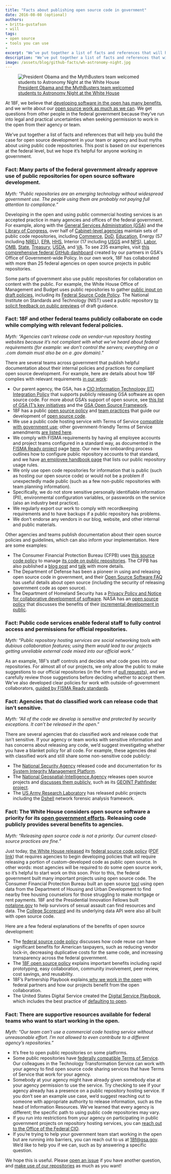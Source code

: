 ```yaml
---
title: "Facts about publishing open source code in government"
date: 2016-08-08 (optional)
authors:
- britta-gustafson
- will
tags:
- open source
- tools you can use
-
excerpt: "We’ve put together a list of facts and references that will help you build the case for open source development in your team or agency and bust myths about using public code repositories. This post is based on our experiences at the federal level, but we hope it’s helpful for anyone working in government."
description: "We’ve put together a list of facts and references that will help you build the case for open source development in your team or agency and bust myths about using public code repositories."
image: /assets/blog/github-facts/wh-astronomy-night.jpg
---
```


<figure>
	<img src="{{site.baseurl}}/assets/blog/github-facts/wh-astronomy-night.jpg" alt= "President Obama and the MythBusters team welcomed students to ‎Astronomy Night‬ at the White House">
	<figcaption><a href="http://whitehouse.tumblr.com/post/131519073938/join-president-obama-the-mythbusters-team">President Obama and the MythBusters team welcomed students to ‎Astronomy Night‬ at the White House</a></figcaption>
</figure>

At 18F, we believe that [developing software in the open has many benefits](https://github.com/18F/open-source-policy/blob/master/policy.md), and we write about our [open source work as much as we can](https://18f.gsa.gov/2014/07/31/working-in-public-from-day-1/). We get questions from other people in the federal government because they’ve run into legal and practical uncertainties when seeking permission to work in the open from their agency or team.

We’ve put together a list of facts and references that will help you build the case for open source development in your team or agency and bust myths about using public code repositories. This post is based on our experiences at the federal level, but we hope it’s helpful for anyone working in government.

### Fact: Many parts of the federal government already approve use of public repositories for open source software development.

*Myth: “Public repositories are an emerging technology without widespread government use. The people using them are probably not paying full attention to compliance.”*

Developing in the open and using public commercial hosting services is an accepted practice in many agencies and offices of the federal government. For example, along with the [General Services Administration (GSA)](https://github.com/gsa) and the [Library of Congress](https://github.com/LibraryOfCongress), over half of [Cabinet-level agencies](https://www.whitehouse.gov/administration/cabinet) maintain sets of public code repositories, including [Commerce](https://github.com/CommerceDataService), [DoD](https://github.com/ngageoint), [Education](https://github.com/usedgov), Energy (57 including [NREL](https://github.com/NREL)), [EPA](https://github.com/usepa), [HHS](https://github.com/hhs), Interior (17 including [USGS](https://github.com/usgs) and [NPS](https://github.com/nationalparkservice)), [Labor](https://github.com/usdepartmentoflabor), [OMB](https://github.com/WhiteHouse), [State](https://github.com/USStateDept), [Treasury](https://github.com/fedspendingtransparency), [USDA](https://github.com/usda), and [VA](https://github.com/department-of-veterans-affairs). To see 235 examples, visit [this comprehensive federal GitHub dashboard](http://gsa.github.io/github-federal-stats/) created by our partners in GSA's Office of Government-wide Policy. In our own work, 18F has collaborated with more than 25 federal agencies on open source projects in public repositories.

Some parts of government also use public repositories for collaboration on content with the public. For example, the White House Office of Management and Budget uses public repositories to gather [public input on draft policies](https://github.com/WhiteHouse), including its [Federal Source Code Policy](https://www.whitehouse.gov/blog/2016/08/08/peoples-code). The National Institute on Standards and Technology (NIST) used a public repository [to solicit feedback on public previews](https://pages.nist.gov/800-63-3/#why-github) of draft guidance.

### Fact: 18F and other federal teams publicly collaborate on code while complying with relevant federal policies.

*Myth: “Agencies can’t release code on vendor-run repository hosting websites because it’s not compliant with what we’ve heard about federal requirements (for example: we don’t control the servers; everything on a .com domain must also be on a .gov domain).”*

There are several teams across government that publish helpful documentation about their internal policies and practices for compliant open source development. For example, here are details about how 18F complies with relevant requirements [in our work](https://github.com/18F):

- Our parent agency, the GSA, has a [CIO Information Technology (IT) Integration Policy](http://www.gsa.gov/portal/directive/d0/content/673470) that supports publicly releasing GSA software as open source code. For more about GSA’s support of open source, see [this list of GSA IT’s key initiatives](https://gsablogs.gsa.gov/gsablog/2015/10/13/our-gsa-it-mission-and-priorities/) and the [GSA Open Source Framework](https://github.com/GSA/opensource-framework/blob/master/Framework.md).
- 18F has a public [open source policy](https://github.com/18F/open-source-policy) and [team practices](https://github.com/18F/open-source-policy/blob/master/practice.md) that guide our development of [open source code](https://github.com/18F).
- We use a public code hosting service with Terms of Service [compatible with government use](http://www.digitalgov.gov/resources/negotiated-terms-of-service-agreements/); other government-friendly Terms of Service amendments [are listed here](http://www.digitalgov.gov/resources/negotiated-terms-of-service-agreements/).
- We comply with FISMA requirements by having all employee accounts and project teams configured in a standard way, as documented in the [FISMA Ready project](https://github.com/fisma-ready/introduction) page [here](https://github.com/fisma-ready/github). Our new hire onboarding process outlines how to configure public repository accounts to that standard, and we have [an employee handbook page](https://handbook.18f.gov/github/) that lists our public repository usage rules.
- We only use open code repositories for information that is public (such as hosting our open source code) or would not be a problem if unexpectedly made public (such as a few non-public repositories with team planning information).
- Specifically, we do not store sensitive personally identifiable information (PII), environmental configuration variables, or passwords on the service (also an industry best practice).
- We regularly export our work to comply with recordkeeping requirements and to have backups if a public repository has problems.
- We don’t endorse any vendors in our blog, website, and other internal and public materials.

Other agencies and teams publish documentation about their open source policies and guidelines, which can also inform your implementation. Here are some examples:

- The Consumer Financial Protection Bureau (CFPB) uses [this source code policy](http://cfpb.github.io/source-code-policy/) to manage [its code on public repositories](https://github.com/cfpb). The CFPB has also published a [blog post](http://www.consumerfinance.gov/blog/the-cfpbs-source-code-policy-open-and-shared/) and [talk](https://www.youtube.com/watch?v=tce1B02ZGqc) with more details.
- The Department of Defense has been a pioneer in using and releasing open source code in government, and their [Open Source Software FAQ](http://dodcio.defense.gov/OpenSourceSoftwareFAQ.aspx) has useful details about open source (including the security of releasing government code as open source).
- The Department of Homeland Security has a [Privacy Policy and Notice for collaborative development of software](https://www.dhs.gov/github-privacy-policy-and-notice).
NASA has an [open source policy](http://code.nasa.gov/#/guide) that discusses the benefits of their [incremental development in public](https://github.com/nasa).

### Fact: Public code services enable federal staff to fully control access and permissions for official repositories.
*Myth: “Public repository hosting services are social networking tools with dubious collaboration features; using them would lead to our projects getting unreliable external code mixed into our official work.”*

As an example, 18F’s staff controls and decides what code goes into our repositories. For almost all of our projects, we only allow the public to make suggestions to our official repositories (in the form of [pull requests](https://18f.gsa.gov/2015/03/03/how-to-use-github-and-the-terminal-a-guide/)), and we carefully review those suggestions before deciding whether to accept them. We’ve also developed clear policies for work with outside-of-government collaborators, [guided by FISMA Ready standards](https://github.com/fisma-ready/github#teams).

### Fact: Agencies that do classified work can release code that isn’t sensitive.
*Myth: “All of the code we develop is sensitive and protected by security exceptions. It can’t be released in the open.”*

There are several agencies that do classified work and release code that isn’t sensitive. If your agency or team works with sensitive information and has concerns about releasing any code, we’d suggest investigating whether you have a blanket policy for all code. For example, these agencies deal with classified work and still share some non-sensitive code publicly:

- The [National Security Agency](https://github.com/NationalSecurityAgency) released code and documentation for its [System Integrity Management Platform](https://github.com/NationalSecurityAgency/SIMP).
- The [National Geospatial-Intelligence Agency](https://github.com/ngageoint) releases open source projects and [discusses them publicly](https://fcw.com/articles/2015/09/28/nga-open-source.aspx), such as its [GEOINT Pathfinder project](https://www.nga.mil/MediaRoom/PressReleases/Pages/GEOINT-Pathfinder-project-yields-new-open-source-coding-projects-available-to-public.aspx).
- The [US Army Research Laboratory](https://github.com/usarmyresearchlab) has released public projects including the [Dshell](https://github.com/USArmyResearchLab/Dshell) network forensic analysis framework.

### Fact: The White House considers open source software a priority for its [open government efforts](https://www.whitehouse.gov/sites/default/files/microsites/ostp/new_nap_commitments_report_092314.pdf). Releasing code publicly provides several benefits to agencies.
*Myth: “Releasing open source code is not a priority. Our current closed-source practices are fine.”*

Just today, [the White House released](https://www.whitehouse.gov/blog/2016/08/08/peoples-code) its [federal source code policy](https://sourcecode.cio.gov/) ([PDF link](https://www.whitehouse.gov/sites/default/files/omb/memoranda/2016/m_16_21.pdf)) that requires agencies to begin developing policies that will require releasing a portion of custom-developed code as public open source. In other words: most agencies will be required to do some open source work, so it’s helpful to start work on this soon. Prior to this, the federal government built many important projects using open source code. The Consumer Financial Protection Bureau built an open source [tool](http://www.consumerfinance.gov/find-a-housing-counselor/) using open data from the Department of Housing and Urban Development to find nearby free housing counselors for those struggling to make mortgage or rent payments. 18F and the Presidential Innovation Fellows built [notalone.gov](https://notalone.gov/) to help survivors of sexual assault can find resources and data. The [College Scorecard](https://collegescorecard.ed.gov/) and its underlying data API were also all built with open source code.


Here are a few federal explanations of the benefits of open source development:

- The [federal source code policy](https://sourcecode.cio.gov/) discusses how code reuse can have significant benefits for American taxpayers, such as reducing vendor lock-in, decreasing duplicative costs for the same code, and increasing transparency across the federal government.
- The [18F open source policy](https://github.com/18F/open-source-policy/blob/master/policy.md) explains important benefits including rapid prototyping, easy collaboration, community involvement, peer review, cost savings, and reusability.
- 18F’s Partnership Playbook explains[ why we work in the open](https://pages.18f.gov/partnership-playbook/1-build-in-the-open/) with federal partners and how our projects benefit from the open collaboration.
- The United States Digital Service created the [Digital Service Playbook](https://playbook.cio.gov/#play13), which includes the best practice of [defaulting to open](https://playbook.cio.gov/#play13).

### Fact: There are supportive resources available for federal teams who want to start working in the open.
*Myth: “Our team can’t use a commercial code hosting service without unreasonable effort. I’m not allowed to even contribute to a different agency’s repositories.”*

- It’s free to open public repositories on some platforms.
- Some public repositories have [federally compatible Terms of Service](https://www.digitalgov.gov/resources/federal-compatible-terms-of-service-agreements/). Our colleagues in the Technology Transformation Service can work with your agency to find open source code sharing services that have Terms of Service that work for your agency.
- Somebody at your agency might have already given somebody else at your agency permission to use the service. Try checking to see if your agency already has a presence on a public repository hosting service. If you don’t see an example use case, we’d suggest reaching out to someone with appropriate authority to release information, such as the head of Information Resources. We’ve learned that every agency is different; the specific path to using public code repositories may vary.
- If you run into restrictions from your agency on participating in public government projects on repository hosting services, you can [reach out to the Office of the Federal CIO](https://github.com/project-open-data/project-open-data.github.io/issues/346#issuecomment-169140589).
- If you’re trying to help your government team start working in the open but are running into barriers, you can reach out to us at [18f@gsa.gov](mailto:18f@gsa.gov). We’d like to help you if we can, such as by answering a specific question.

We hope this is useful. Please [open an issue](https://github.com/18F/18f.gsa.gov/issues) if you have another question, and [make use of our repositories](https://18f.gsa.gov/2016/04/06/take-our-code-18f-projects-you-can-reuse/) as much as you want!
